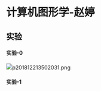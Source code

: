 <html>
<head>

</head>
<h1>计算机图形学-赵婷</h1>
<h2>实验</h2>
<h4>实验-0 </h4>
<p><img src="C:\Users\86182\Desktop\计算机图形\lab-0.png">p201812213502031.png</p>
<h4>实验-1 </h4>
</html>
